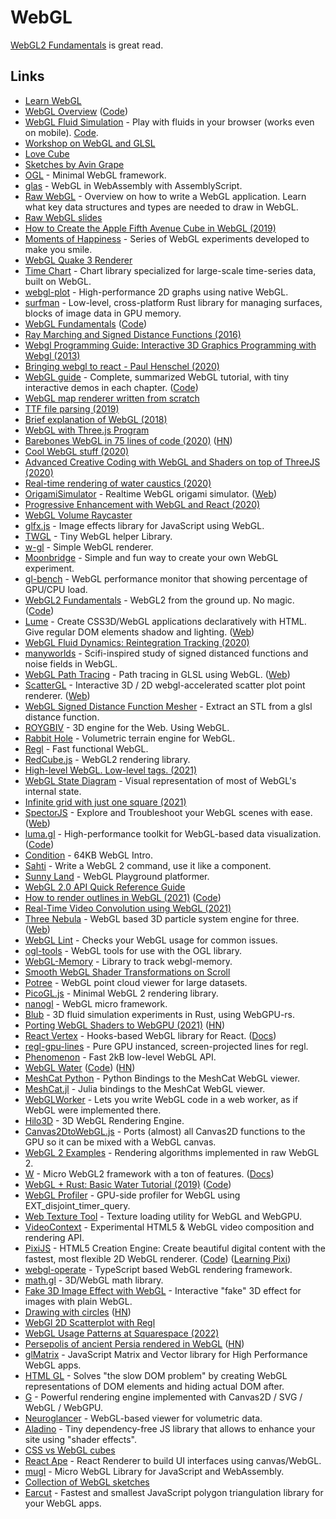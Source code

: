 # WebGL

[WebGL2 Fundamentals](https://webgl2fundamentals.org/) is great read.

## Links

- [Learn WebGL](http://learnwebgl.brown37.net/)
- [WebGL Overview](https://www.khronos.org/webgl/) ([Code](https://github.com/KhronosGroup/WebGL))
- [WebGL Fluid Simulation](https://paveldogreat.github.io/WebGL-Fluid-Simulation/) - Play with fluids in your browser (works even on mobile). [Code](https://github.com/PavelDoGreat/WebGL-Fluid-Simulation).
- [Workshop on WebGL and GLSL](https://github.com/mattdesl/workshop-webgl-glsl/)
- [Love Cube](https://avin.github.io/sketches/086_love_cube.html)
- [Sketches by Avin Grape](https://avin.github.io/sketches/)
- [OGL](https://github.com/oframe/ogl) - Minimal WebGL framework.
- [glas](https://github.com/infamous/glas) - WebGL in WebAssembly with AssemblyScript.
- [Raw WebGL](https://alain.xyz/blog/raw-webgl) - Overview on how to write a WebGL application. Learn what key data structures and types are needed to draw in WebGL.
- [Raw WebGL slides](https://nickdesaulniers.github.io/RawWebGL/#/7)
- [How to Create the Apple Fifth Avenue Cube in WebGL (2019)](https://tympanus.net/codrops/2019/12/20/how-to-create-the-apple-fifth-avenue-cube-in-webgl/)
- [Moments of Happiness](https://moments.epic.net/#home) - Series of WebGL experiments developed to make you smile.
- [WebGL Quake 3 Renderer](https://github.com/toji/webgl-quake3)
- [Time Chart](https://github.com/huww98/TimeChart) - Chart library specialized for large-scale time-series data, built on WebGL.
- [webgl-plot](https://github.com/danchitnis/webgl-plot) - High-performance 2D graphs using native WebGL.
- [surfman](https://github.com/servo/surfman) - Low-level, cross-platform Rust library for managing surfaces, blocks of image data in GPU memory.
- [WebGL Fundamentals](https://webglfundamentals.org/) ([Code](https://github.com/gfxfundamentals/webgl-fundamentals))
- [Ray Marching and Signed Distance Functions (2016)](http://jamie-wong.com/2016/07/15/ray-marching-signed-distance-functions/)
- [Webgl Programming Guide: Interactive 3D Graphics Programming with Webgl (2013)](https://www.goodreads.com/book/show/16269927-webgl-programming-guide)
- [Bringing webgl to react - Paul Henschel (2020)](https://www.youtube.com/watch?v=YyqBdN71nFs)
- [WebGL guide](https://xem.github.io/articles/webgl-guide.html) - Complete, summarized WebGL tutorial, with tiny interactive demos in each chapter. ([Code](https://github.com/xem/webgl-guide))
- [WebGL map renderer written from scratch](https://github.com/tchayen/webgl-maps)
- [TTF file parsing (2019)](https://tchayen.github.io/ttf-file-parsing)
- [Brief explanation of WebGL (2018)](https://tchayen.github.io/brief-explanation-of-webgl)
- [WebGL with Three.js Program](https://www.notion.so/WebGL-with-Three-js-Program-0d9a048f1a4e4573880f7de77b11789f)
- [Barebones WebGL in 75 lines of code (2020)](https://avikdas.com/2020/07/08/barebones-webgl-in-75-lines-of-code.html) ([HN](https://news.ycombinator.com/item?id=23770711))
- [Cool WebGL stuff (2020)](http://gfxprose.blogspot.com/2020/07/cool-webgl-stuff-2020-07-16.html)
- [Advanced Creative Coding with WebGL and Shaders on top of ThreeJS (2020)](https://frontendmasters.com/courses/webgl-shaders/)
- [Real-time rendering of water caustics (2020)](https://medium.com/@martinRenou/real-time-rendering-of-water-caustics-59cda1d74aa)
- [OrigamiSimulator](https://github.com/amandaghassaei/OrigamiSimulator) - Realtime WebGL origami simulator. ([Web](https://origamisimulator.org/))
- [Progressive Enhancement with WebGL and React (2020)](https://medium.com/14islands/progressive-enhancement-with-webgl-and-react-71cd19e66d4)
- [WebGL Volume Raycaster](https://github.com/Twinklebear/webgl-volume-raycaster)
- [glfx.js](https://github.com/evanw/glfx.js) - Image effects library for JavaScript using WebGL.
- [TWGL](https://github.com/greggman/twgl.js) - Tiny WebGL helper Library.
- [w-gl](https://github.com/anvaka/w-gl) - Simple WebGL renderer.
- [Moonbridge](https://moonbridge.app/) - Simple and fun way to create your own WebGL experiment.
- [gl-bench](https://github.com/munsocket/gl-bench) - WebGL performance monitor that showing percentage of GPU/CPU load.
- [WebGL2 Fundamentals](https://webgl2fundamentals.org/) - WebGL2 from the ground up. No magic. ([Code](https://github.com/gfxfundamentals/webgl2-fundamentals))
- [Lume](https://github.com/lume/lume) - Create CSS3D/WebGL applications declaratively with HTML. Give regular DOM elements shadow and lighting. ([Web](https://lume.io/))
- [WebGL Fluid Dynamics: Reintegration Tracking (2020)](https://michaelmoroz.github.io/Reintegration-Tracking/)
- [manyworlds](https://github.com/neefrehman/manyworlds) - Scifi-inspired study of signed distanced functions and noise fields in WebGL.
- [WebGL Path Tracing](https://github.com/evanw/webgl-path-tracing) - Path tracing in GLSL using WebGL. ([Web](http://madebyevan.com/webgl-path-tracing/))
- [ScatterGL](https://github.com/PAIR-code/scatter-gl) - Interactive 3D / 2D webgl-accelerated scatter plot point renderer. ([Web](https://pair-code.github.io/scatter-gl/))
- [WebGL Signed Distance Function Mesher](https://github.com/tdhooper/glsl-marching-cubes) - Extract an STL from a glsl distance function.
- [ROYGBIV](https://github.com/oguzeroglu/ROYGBIV) - 3D engine for the Web. Using WebGL.
- [Rabbit Hole](https://github.com/vanruesc/rabbit-hole) - Volumetric terrain engine for WebGL.
- [Regl](https://github.com/regl-project/regl) - Fast functional WebGL.
- [RedCube.js](https://github.com/Reon90/redcube) - WebGL2 rendering library.
- [High-level WebGL. Low-level tags. (2021)](https://hugodaniel.com/posts/high-level-webgl-low-level-tags/)
- [WebGL State Diagram](https://webglfundamentals.org/webgl/lessons/resources/webgl-state-diagram.html) - Visual representation of most of WebGL's internal state.
- [Infinite grid with just one square (2021)](https://hugodaniel.com/posts/infinite-grid-with-just-one-square/)
- [SpectorJS](https://github.com/BabylonJS/Spector.js) - Explore and Troubleshoot your WebGL scenes with ease. ([Web](https://spector.babylonjs.com/))
- [luma.gl](https://luma.gl/) - High-performance toolkit for WebGL-based data visualization. ([Code](https://github.com/visgl/luma.gl))
- [Condition](https://github.com/FMS-Cat/condition) - 64KB WebGL Intro.
- [Sahti](https://github.com/vuoro/sahti) - Write a WebGL 2 command, use it like a component.
- [Sunny Land](https://github.com/passiomatic/sunny-land) - WebGL Playground platformer.
- [WebGL 2.0 API Quick Reference Guide](https://www.khronos.org/files/webgl20-reference-guide.pdf)
- [How to render outlines in WebGL (2021)](https://omar-shehata.medium.com/how-to-render-outlines-in-webgl-8253c14724f9) ([Code](https://github.com/OmarShehata/webgl-outlines))
- [Real-Time Video Convolution using WebGL (2021)](https://magamig.github.io/posts/real-time-video-convolution-using-webgl/)
- [Three Nebula](https://github.com/creativelifeform/three-nebula) - WebGL based 3D particle system engine for three. ([Web](https://three-nebula.org/))
- [WebGL Lint](https://github.com/greggman/webgl-lint) - Checks your WebGL usage for common issues.
- [ogl-tools](https://github.com/ayamflow/ogl-tools) - WebGL tools for use with the OGL library.
- [WebGL-Memory](https://github.com/greggman/webgl-memory) - Library to track webgl-memory.
- [Smooth WebGL Shader Transformations on Scroll](https://github.com/Faboolea/shaders-on-scroll)
- [Potree](https://github.com/potree/potree) - WebGL point cloud viewer for large datasets.
- [PicoGL.js](https://github.com/tsherif/picogl.js) - Minimal WebGL 2 rendering library.
- [nanogl](https://github.com/plepers/nanogl) - WebGL micro framework.
- [Blub](https://github.com/Wumpf/blub) - 3D fluid simulation experiments in Rust, using WebGPU-rs.
- [Porting WebGL Shaders to WebGPU (2021)](https://www.construct.net/en/blogs/ashleys-blog-2/porting-webgl-shaders-webgpu-1576) ([HN](https://news.ycombinator.com/item?id=29001270))
- [React Vertex](https://github.com/sghall/react-vertex) - Hooks-based WebGL library for React. ([Docs](https://react-vertex.com/))
- [regl-gpu-lines](https://github.com/rreusser/regl-gpu-lines) - Pure GPU instanced, screen-projected lines for regl.
- [Phenomenon](https://github.com/vaneenige/phenomenon) - Fast 2kB low-level WebGL API.
- [WebGL Water](http://madebyevan.com/webgl-water/) ([Code](https://github.com/evanw/webgl-water)) ([HN](https://news.ycombinator.com/item?id=29376037))
- [MeshCat Python](https://github.com/rdeits/meshcat-python) - Python Bindings to the MeshCat WebGL viewer.
- [MeshCat.jl](https://github.com/rdeits/MeshCat.jl) - Julia bindings to the MeshCat WebGL viewer.
- [WebGLWorker](https://github.com/kripken/webgl-worker) - Lets you write WebGL code in a web worker, as if WebGL were implemented there.
- [Hilo3D](https://github.com/hiloteam/Hilo3d) - 3D WebGL Rendering Engine.
- [Canvas2DtoWebGL.js](https://github.com/jagenjo/Canvas2DtoWebGL) - Ports (almost) all Canvas2D functions to the GPU so it can be mixed with a WebGL canvas.
- [WebGL 2 Examples](https://github.com/tsherif/webgl2examples) - Rendering algorithms implemented in raw WebGL 2.
- [W](https://github.com/xem/W) - Micro WebGL2 framework with a ton of features. ([Docs](https://xem.github.io/W/))
- [WebGL + Rust: Basic Water Tutorial (2019)](https://chinedufn.com/3d-webgl-basic-water-tutorial/) ([Code](https://github.com/chinedufn/webgl-water-tutorial))
- [WebGL Profiler](https://github.com/figma/webgl-profiler) - GPU-side profiler for WebGL using EXT_disjoint_timer_query.
- [Web Texture Tool](https://github.com/toji/web-texture-tool) - Texture loading utility for WebGL and WebGPU.
- [VideoContext](https://github.com/bbc/VideoContext) - Experimental HTML5 & WebGL video composition and rendering API.
- [PixiJS](https://pixijs.com/) - HTML5 Creation Engine: Create beautiful digital content with the fastest, most flexible 2D WebGL renderer. ([Code](https://github.com/pixijs/pixijs)) ([Learning Pixi](https://github.com/kittykatattack/learningPixi))
- [webgl-operate](https://github.com/cginternals/webgl-operate) - TypeScript based WebGL rendering framework.
- [math.gl](https://github.com/uber-web/math.gl) - 3D/WebGL math library.
- [Fake 3D Image Effect with WebGL](https://github.com/akella/fake3d) - Interactive "fake" 3D effect for images with plain WebGL.
- [Drawing with circles](https://phqb.github.io/circle_drawing/) ([HN](https://news.ycombinator.com/item?id=30530376))
- [WebGl 2D Scatterplot with Regl](https://github.com/flekschas/regl-scatterplot)
- [WebGL Usage Patterns at Squarespace (2022)](https://engineering.squarespace.com/blog/2022/how-we-use-webgl-at-squarespace-877l9-8lyaw)
- [Persepolis of ancient Persia rendered in WebGL](https://persepolis.getty.edu/) ([HN](https://news.ycombinator.com/item?id=30965352))
- [glMatrix](https://github.com/toji/gl-matrix) - JavaScript Matrix and Vector library for High Performance WebGL apps.
- [HTML GL](https://github.com/PixelsCommander/HTML-GL) - Solves "the slow DOM problem" by creating WebGL representations of DOM elements and hiding actual DOM after.
- [G](https://github.com/antvis/g) - Powerful rendering engine implemented with Canvas2D / SVG / WebGL / WebGPU.
- [Neuroglancer](https://github.com/google/neuroglancer) - WebGL-based viewer for volumetric data.
- [Aladino](https://github.com/luruke/aladino) - Tiny dependency-free JS library that allows to enhance your site using "shader effects".
- [CSS vs WebGL cubes](https://flak.tedunangst.com/post/css-vs-webgl-cubes)
- [React Ape](https://github.com/raphamorim/react-ape) - React Renderer to build UI interfaces using canvas/WebGL.
- [mugl](https://github.com/andykswong/mugl) - Micro WebGL Library for JavaScript and WebAssembly.
- [Collection of WebGL sketches](https://github.com/yiwenl/Sketches)
- [Earcut](https://github.com/mapbox/earcut) - Fastest and smallest JavaScript polygon triangulation library for your WebGL apps.
